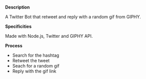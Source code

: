 **Description**

A Twitter Bot that retweet and reply with a random gif from GIPHY.

**Specificities**

Made with Node.js, Twitter and GIPHY API.

**Process**
- Search for the hashtag
- Retweet the tweet
- Seach for a random gif
- Reply with the gif link

